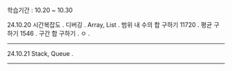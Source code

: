 학습기간 : 10.20 ~ 10.30

24.10.20
	 시간복잡도 
		.
	디버깅
		.
	 Array, List 
		. 
	범위 내 수의 합 구하기  11720
		.
	평균 구하기 1546
		. 
	구간 합 구하기 
		.
	ㅇ
		. 

--- 

24.10.21
	 Stack, Queue 
		.

--- 

